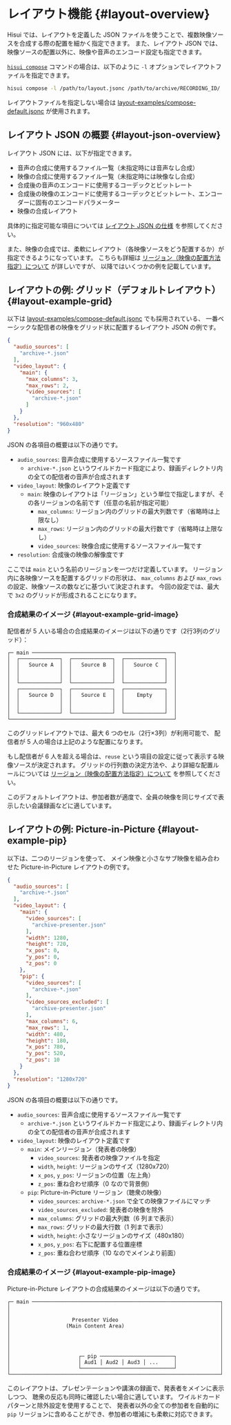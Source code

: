 # レイアウト機能 {#layout-overview}

Hisui では、レイアウトを定義した JSON ファイルを使うことで、複数映像ソースを合成する際の配置を細かく指定できます。
また、レイアウト JSON では、映像ソースの配置以外に、映像や音声のエンコード設定も指定できます。

[`hisui compose`](./command_compose.md) コマンドの場合は、以下のように `-l` オプションでレイアウトファイルを指定できます。

```bash
hisui compose -l /path/to/layout.jsonc /path/to/archive/RECORDING_ID/
```

レイアウトファイルを指定しない場合は [layout-examples/compose-default.jsonc](../layout-examples/compose-default.jsonc) が使用されます。

## レイアウト JSON の概要 {#layout-json-overview}

レイアウト JSON には、以下が指定できます。

- 音声の合成に使用するファイル一覧（未指定時には音声なし合成）
- 映像の合成に使用するファイル一覧（未指定時には映像なし合成）
- 合成後の音声のエンコードに使用するコーデックとビットレート
- 合成後の映像のエンコードに使用するコーデックとビットレート、エンコーダーに固有のエンコードパラメーター
- 映像の合成レイアウト

具体的に指定可能な項目については [レイアウト JSON の仕様](./layout_spec.md) を参照してください。

また、映像の合成では、柔軟にレイアウト（各映像ソースをどう配置するか）が指定できるようになっています。
こちらも詳細は [リージョン（映像の配置方法指定）について](./layout_region.md) が詳しいですが、
以降ではいくつかの例を記載しています。

## レイアウトの例: グリッド（デフォルトレイアウト） {#layout-example-grid}

以下は [layout-examples/compose-default.jsonc](../layout-examples/compose-default.jsonc) でも採用されている、
一番ベーシックな配信者の映像をグリッド状に配置するレイアウト JSON の例です。

```json
{
  "audio_sources": [
    "archive-*.json"
  ],
  "video_layout": {
    "main": {
      "max_columns": 3,
      "max_rows": 2,
      "video_sources": [
        "archive-*.json"
      ]
    }
  },
  "resolution": "960x480"
}
```

JSON の各項目の概要は以下の通りです。

- `audio_sources`: 音声合成に使用するソースファイル一覧です
  - `archive-*.json` というワイルドカード指定により、録画ディレクトリ内の全ての配信者の音声が合成されます
- `video_layout`: 映像のレイアウト定義です
  - `main`: 映像のレイアウトは「リージョン」という単位で指定しますが、その各リージョンの名前です（任意の名前が指定可能）
    - `max_columns`: リージョン内のグリッドの最大列数です（省略時は上限なし）
    - `max_rows`: リージョン内のグリッドの最大行数です（省略時は上限なし）
    - `video_sources`: 映像合成に使用するソースファイル一覧です
- `resolution`: 合成後の映像の解像度です

ここでは `main` という名前のリージョンを一つだけ定義しています。
リージョン内に各映像ソースを配置するグリッドの形状は、
`max_columns` および `max_rows` の設定、映像ソースの数などに基づいて決定されます。
今回の設定では、最大で `3x2` のグリッドが形成されることになります。

### 合成結果のイメージ {#layout-example-grid-image}

配信者が 5 人いる場合の合成結果のイメージは以下の通りです（2行3列のグリッド）：

```
┌─ main ──────────────────────────────────────────────┐
│  ┌─────────────┐  ┌─────────────┐  ┌─────────────┐  │
│  │   Source A  │  │   Source B  │  │   Source C  │  │
│  │             │  │             │  │             │  │
│  │             │  │             │  │             │  │
│  └─────────────┘  └─────────────┘  └─────────────┘  │
│  ┌─────────────┐  ┌─────────────┐  ┌─────────────┐  │
│  │   Source D  │  │   Source E  │  │    Empty    │  │
│  │             │  │             │  │             │  │
│  │             │  │             │  │             │  │
│  └─────────────┘  └─────────────┘  └─────────────┘  │
└─────────────────────────────────────────────────────┘
```

このグリッドレイアウトでは、最大 6 つのセル（2行×3列）が利用可能で、
配信者が 5 人の場合は上記のような配置になります。

もし配信者が 6 人を超える場合は、`reuse` という項目の設定に従って表示する映像ソースが決定されます。
グリッドの行列数の決定方法や、より詳細な配置ルールについては [リージョン（映像の配置方法指定）について](./layout_region.md) を参照してください。

このデフォルトレイアウトは、参加者数が適度で、全員の映像を同じサイズで表示したい会議録画などに適しています。

## レイアウトの例: Picture-in-Picture {#layout-example-pip}

以下は、二つのリージョンを使って、
メイン映像と小さなサブ映像を組み合わせた Picture-in-Picture レイアウトの例です。

```json
{
  "audio_sources": [
    "archive-*.json"
  ],
  "video_layout": {
    "main": {
      "video_sources": [
        "archive-presenter.json"
      ],
      "width": 1280,
      "height": 720,
      "x_pos": 0,
      "y_pos": 0,
      "z_pos": 0
    },
    "pip": {
      "video_sources": [
        "archive-*.json"
      ],
      "video_sources_excluded": [
        "archive-presenter.json"
      ],
      "max_columns": 6,
      "max_rows": 1,
      "width": 480,
      "height": 180,
      "x_pos": 780,
      "y_pos": 520,
      "z_pos": 10
    }
  },
  "resolution": "1280x720"
}
```

JSON の各項目の概要は以下の通りです。

- `audio_sources`: 音声合成に使用するソースファイル一覧です
  - `archive-*.json` というワイルドカード指定により、録画ディレクトリ内の全ての配信者の音声が合成されます
- `video_layout`: 映像のレイアウト定義です
  - `main`: メインリージョン（発表者の映像）
    - `video_sources`: 発表者の映像ファイルを指定
    - `width`, `height`: リージョンのサイズ（1280x720）
    - `x_pos`, `y_pos`: リージョンの位置（左上角）
    - `z_pos`: 重ね合わせ順序（0 なので背景側）
  - `pip`: Picture-in-Picture リージョン（聴衆の映像）
    - `video_sources`: `archive-*.json` で全ての映像ファイルにマッチ
    - `video_sources_excluded`: 発表者の映像を除外
    - `max_columns`: グリッドの最大列数（6 列まで表示）
    - `max_rows`: グリッドの最大行数（1 列まで表示）
    - `width`, `height`: 小さなリージョンのサイズ（480x180）
    - `x_pos`, `y_pos`: 右下に配置する位置座標
    - `z_pos`: 重ね合わせ順序（10 なのでメインより前面）

### 合成結果のイメージ {#layout-example-pip-image}

Picture-in-Picture レイアウトの合成結果のイメージは以下の通りです。

```
┌─ main ─────────────────────────────────────────────────────────────┐
│                                                                    │
│                                                                    │
│                    Presenter Video                                 │
│                  (Main Content Area)                               │
│                                                                    │
│                                                                    │
│                                                                    │
│                                                                    │
│                      ┌─ pip ────────────────────────┐              │
│                      │ Aud1 │ Aud2 │ Aud3 │ ...     │              │
│                      └──────────────────────────────┘              │
└────────────────────────────────────────────────────────────────────┘
```

このレイアウトは、プレゼンテーションや講演の録画で、発表者をメインに表示しつつ、
聴衆の反応も同時に確認したい場合に適しています。
ワイルドカードパターンと除外設定を使用することで、
発表者以外の全ての参加者を自動的に `pip` リージョンに含めることができ、参加者の増減にも柔軟に対応できます。
